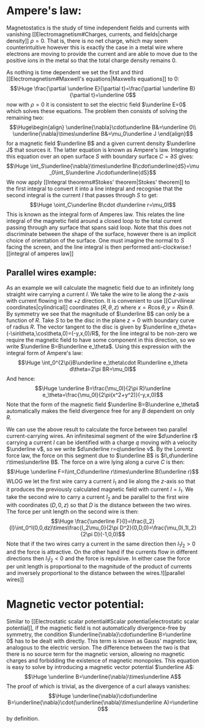 
# Ampere's law:

Magnetostatics is the study of time independent fields and currents with vanishing [[Electromagnetism#Charges, currents, and fields|charge density]] $\rho=0$. That is, there is no net charge, which may seem counterintuitive however this is exactly the case in a metal wire where electrons are moving to provide the current and are able to move due to the positive ions in the metal so that the total charge density remains $0$.

As nothing is time dependent we set the first and third [[Electromagnetism#Maxwell's equations|Maxwells equations]] to $0$:$$\Huge \frac{\partial \underline E}{\partial t}=\frac{\partial \underline B}{\partial t}=\underline 0$$now with $\rho=0$ it is consistent to set the electric field $\underline E=0$ which solves these equations. The problem then consists of solving the remaining two:$$\Huge\begin{align}
\underline{\nabla}\cdot\underline B&=\underline 0\\
\underline{\nabla}\times\underline B&=\mu_0\underline J
\end{align}$$for a magnetic field $\underline B$ and a given current density $\underline J$ that sources it. The latter equation is known as Ampere's law. Integrating this equation over an open surface $S$ with boundary surface $C=\partial S$ gives:$$\Huge \int_S\underline{\nabla}\times\underline B\cdot\underline{dS}=\mu _0\int_S\underline J\cdot\underline{dS}$$We now apply [[Integral theorems#Stokes' theorem|Stokes' theorem]] to the first integral to convert it into a line integral and recognise that the second integral is the current $I$ that passes through $S$ to get:$$\Huge \oint_C\underline B\cdot d\underline r=\mu_0I$$This is known as the integral form of Amperes law. This relates the line integral of the magnetic field around a closed loop to the total current passing through any surface that spans said loop. Note that this does not discriminate between the shape of the surface, however there is an implicit choice of orientation of the surface. One must imagine the normal to $S$ facing the screen, and the line integral is then performed anti-clockwise:![[integral of amperes law]]
## Parallel wires example:
As an example we will calculate the magnetic field due to an infinitely long straight wire carrying a current $I$. We take the wire to lie along the $z$-axis with current flowing in the $+z$ direction. It is convenient to use [[Curvilinear coordinates|cylindrical]] coordinates $(R,\theta,z)$ where $x=R\cos\theta,y=R\sin\theta$. By symmetry we see that the magnitude of $\underline B$ can only be a function of $R$. Take $S$ to be the disc in the plane $z=0$ with boundary curve of radius $R$. The vector tangent to the disc is given by $\underline e_\theta=(-\sin\theta,\cos\theta,0)=(-y,x,0)/R$, for the line integral to be non-zero we require the magnetic field to have some component in this direction, so we write $\underline B=B\underline e_\theta$. Using this expression with the integral form of Ampere's law:$$\Huge \int_0^{2\pi}B\underline e_\theta\cdot R\underline e_\theta d\theta=2\pi BR=\mu_0I$$And hence:$$\Huge \underline B=\frac{\mu_0I}{2\pi R}\underline e_\theta=\frac{\mu_0I}{2\pi(x^2+y^2)}(-y,x,0)$$Note that the form of the magnetic field $\underline B=B\underline e_\theta$ automatically makes the field divergence free for any $B$ dependent on only $R$.

We can use the above result to calculate the force between two parallel current-carrying wires. An infinitesimal segment of the wire $d\underline r$ carrying a current $I$ can be identified with a charge $q$ moving with a velocity $\underline v$, so we write $d\underline r=q\underline v$. By the Lorentz force law, the force on this segment due to $\underline B$ is $I\,d\underline r\times\underline B$. The force on a wire lying along a curve $C$ is then:$$\Huge \underline F=I\int_Cd\underline r\times\underline B(\underline r)$$WLOG we let the first wire carry a current $I_1$ and lie along the $z$-axis so that it produces the previously calculated magnetic field with current $I=I_1$. We take the second wire to carry a current $I_2$ and be parallel to the first wire with coordinates $(D,0,z)$ so that $D$ is the distance between the two wires. The force per unit length on the second wire is then:$$\Huge \frac{\underline F}{l}=\frac{I_2}{l}\int_0^l(0,0,dz)\times\frac{I_2\mu_0}{2\pi D^2}(0,D,0)=\frac{\mu_0I_1I_2}{2\pi D}(-1,0,0)$$
Note that if the two wires carry a current in the same direction then $I_1I_2>0$ and the force is attractive. On the other hand if the currents flow in different directions then $I_1I_2<0$ and the force is repulsive. In either case the force per unit length is proportional to the magnitude of the product of currents and inversely proportional to the distance between the wires.![[parallel wires]]
# Magnetic vector potential:

Similar to [[Electrostatic scalar potential#Scalar potential|electrostatic scalar potential]], if the magnetic field is not automatically divergence-free by symmetry, the condition $\underline{\nabla}\cdot\underline B=\underline 0$ has to be dealt with directly. This term is known as Gauss' magnetic law, analogous to the electric version. The difference between the two is that there is no source term for the magnetic version, allowing no magnetic charges and forbidding the existence of magnetic monopoles. This equation is easy to solve by introducing a magnetic vector potential $\underline A$:$$\Huge \underline B=\underline{\nabla}\times\underline A$$The proof of which is trivial, as the divergence of a curl always vanishes:$$\Huge \underline{\nabla}\cdot\underline B=\underline{\nabla}\cdot(\underline{\nabla}\times\underline A)=\underline 0$$by definition.